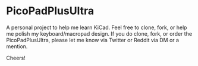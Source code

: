 # PicoPadPlusUltra
A personal project to help me learn KiCad.
Feel free to clone, fork, or help me polish my keyboard/macropad design.
If you do clone, fork, or order the PicoPadPlusUltra, please let me know via Twitter or Reddit via DM or a mention. 

Cheers!
